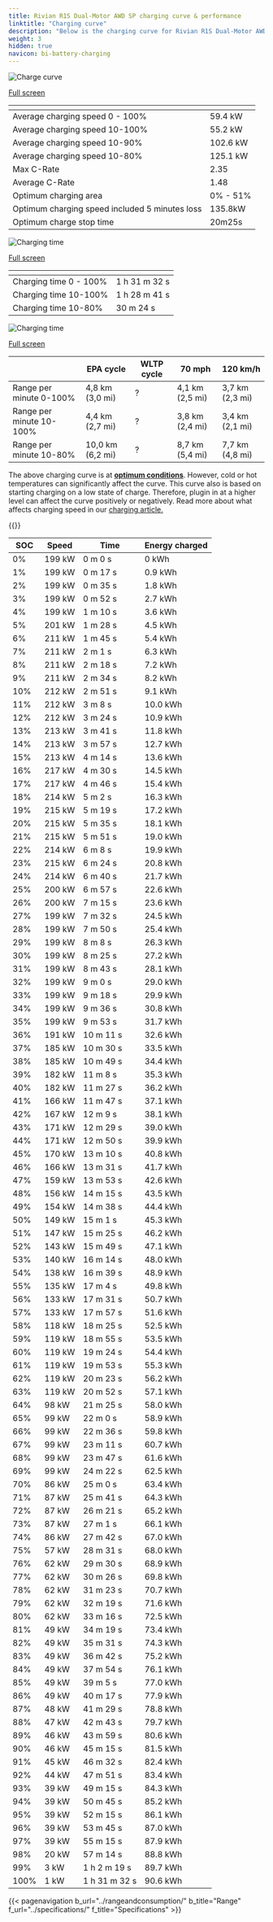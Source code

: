 ```yaml
---
title: Rivian R1S Dual-Motor AWD SP charging curve & performance
linktitle: "Charging curve"
description: "Below is the charging curve for Rivian R1S Dual-Motor AWD SP, illustrating the charging speed at various battery levels. Additionally, graphs for range and time provide comprehensive details on charging performance."
weight: 3
hidden: true
navicon: bi-battery-charging
---
```

<!-- markdownlint-disable MD033 -->
<!-- markdownlint-disable MD010 -->
<img src="/images/models/rivian/r1/r1s_dual-motor_awd_sp/chargingcurve.svg" alt="Charge curve" class="img-fluid">

[Full screen](/images/models/rivian/r1/r1s_dual-motor_awd_sp/chargingcurve.svg)


<div class="table-responsive">
<table class="table table-striped border">
	<thead>
		<tr>
			<th>
			</th>
			<th>
			</th>
		</tr>
	</thead>
	<tbody>
		<tr>
			<td>
				Average charging speed 0 - 100%
			</td>
			<td>
				59.4 kW
			</td>
		</tr>
		<tr>
			<td>
				Average charging speed 10-100%
			</td>
			<td>
				55.2 kW
			</td>
		</tr>
		<tr>
			<td>
				Average charging speed 10-90%
			</td>
			<td>
				102.6 kW
			</td>
		</tr>
		<tr>
			<td>
				Average charging speed 10-80%
			</td>
			<td>
				125.1 kW
			</td>
		</tr>
		<tr>
			<td>
				Max C-Rate
			</td>
			<td>
				2.35
			</td>
		</tr>
		<tr>
			<td>
				Average C-Rate
			</td>
			<td>
				1.48
			</td>
		</tr>
		<tr>
			<td>
				Optimum charging area
			</td>
			<td>
				0% - 51%
			</td>
		</tr>
		<tr>
			<td>
				Optimum charging speed included 5 minutes loss
			</td>
			<td>
				135.8kW
			</td>
		</tr>
		<tr>
			<td>
				Optimum charge stop time
			</td>
			<td>
				20m25s
			</td>
		</tr>
	</tbody>
</table>
</div>
<img src="/images/models/rivian/r1/r1s_dual-motor_awd_sp/chargingtime.svg" alt="Charging time" class="img-fluid">

[Full screen](/images/models/rivian/r1/r1s_dual-motor_awd_sp/chargingtime.svg)
<div class="table-responsive">
<table class="table table-striped border">
	<thead>
		<tr>
			<th>
			</th>
			<th>
			</th>
		</tr>
	</thead>
	<tbody>
		<tr>
			<td>
				Charging time 0 - 100%
			</td>
			<td>
				1 h 31 m 32 s
			</td>
		</tr>
		<tr>
			<td>
				Charging time 10-100%
			</td>
			<td>
				1 h 28 m 41 s
			</td>
		</tr>
		<tr>
			<td>
				Charging time 10-80%
			</td>
			<td>
				 30 m 24 s
			</td>
		</tr>
	</tbody>
</table>
</div>
<img src="/images/models/rivian/r1/r1s_dual-motor_awd_sp/chargerangespeed.svg" alt="Charging time" class="img-fluid">

[Full screen](/images/models/rivian/r1/r1s_dual-motor_awd_sp/chargerangespeed.svg)
<div class="table-responsive">
<table class="table table-striped border">
	<thead>
		<tr>
			<th>
			</th>
			<th>
				EPA cycle
			</th>
			<th>
				WLTP cycle
			</th>
			<th>
				70 mph
			</th>
			<th>
				120 km/h
			</th>
		</tr>
	</thead>
	<tbody>
		<tr>
			<td>
				Range per minute 0-100%
			</td>
			<td>
				4,8 km (3,0 mi)
			</td>
			<td>
				?
			</td>
			<td>
				4,1 km (2,5 mi)
			</td>
			<td>
				3,7 km (2,3 mi)
			</td>
		</tr>
		<tr>
			<td>
				Range per minute 10-100%
			</td>
			<td>
				4,4 km (2,7 mi)
			</td>
			<td>
				?
			</td>
			<td>
				3,8 km (2,4 mi)
			</td>
			<td>
				3,4 km (2,1 mi)
			</td>
		</tr>
		<tr>
			<td>
				Range per minute 10-80%
			</td>
			<td>
				10,0 km (6,2 mi)
			</td>
			<td>
				?
			</td>
			<td>
				8,7 km (5,4 mi)
			</td>
			<td>
				7,7 km (4,8 mi)
			</td>
		</tr>
	</tbody>
</table>
</div>


The above charging curve is at **[optimum conditions](../../../../../technology/battery/charging/#temperature)**. However, cold or hot temperatures can significantly affect the curve. This curve also is based on starting charging on a low state of charge. Therefore, plugin in at a higher level can affect the curve positively or negatively. Read more about what affects charging speed in our [charging article.](../../../../../technology/battery/charging/)


{{<evkxdisplayaddarticle />}}
<div class="table-responsive">
<table class="table table-striped border">
	<thead>
		<tr>
			<th>
				SOC
			</th>
			<th>
				Speed
			</th>
			<th>
				Time
			</th>
			<th>
				Energy charged
			</th>
		</tr>
	</thead>
	<tbody>
		<tr>
			<td>
				0%
			</td>
			<td>
				199 kW
			</td>
			<td>
				 0 m 0 s
			</td>
			<td>
				0 kWh
			</td>
		</tr>
		<tr>
			<td>
				1%
			</td>
			<td>
				199 kW
			</td>
			<td>
				 0 m 17 s
			</td>
			<td>
				0.9 kWh
			</td>
		</tr>
		<tr>
			<td>
				2%
			</td>
			<td>
				199 kW
			</td>
			<td>
				 0 m 35 s
			</td>
			<td>
				1.8 kWh
			</td>
		</tr>
		<tr>
			<td>
				3%
			</td>
			<td>
				199 kW
			</td>
			<td>
				 0 m 52 s
			</td>
			<td>
				2.7 kWh
			</td>
		</tr>
		<tr>
			<td>
				4%
			</td>
			<td>
				199 kW
			</td>
			<td>
				 1 m 10 s
			</td>
			<td>
				3.6 kWh
			</td>
		</tr>
		<tr>
			<td>
				5%
			</td>
			<td>
				201 kW
			</td>
			<td>
				 1 m 28 s
			</td>
			<td>
				4.5 kWh
			</td>
		</tr>
		<tr>
			<td>
				6%
			</td>
			<td>
				211 kW
			</td>
			<td>
				 1 m 45 s
			</td>
			<td>
				5.4 kWh
			</td>
		</tr>
		<tr>
			<td>
				7%
			</td>
			<td>
				211 kW
			</td>
			<td>
				 2 m 1 s
			</td>
			<td>
				6.3 kWh
			</td>
		</tr>
		<tr>
			<td>
				8%
			</td>
			<td>
				211 kW
			</td>
			<td>
				 2 m 18 s
			</td>
			<td>
				7.2 kWh
			</td>
		</tr>
		<tr>
			<td>
				9%
			</td>
			<td>
				211 kW
			</td>
			<td>
				 2 m 34 s
			</td>
			<td>
				8.2 kWh
			</td>
		</tr>
		<tr>
			<td>
				10%
			</td>
			<td>
				212 kW
			</td>
			<td>
				 2 m 51 s
			</td>
			<td>
				9.1 kWh
			</td>
		</tr>
		<tr>
			<td>
				11%
			</td>
			<td>
				212 kW
			</td>
			<td>
				 3 m 8 s
			</td>
			<td>
				10.0 kWh
			</td>
		</tr>
		<tr>
			<td>
				12%
			</td>
			<td>
				212 kW
			</td>
			<td>
				 3 m 24 s
			</td>
			<td>
				10.9 kWh
			</td>
		</tr>
		<tr>
			<td>
				13%
			</td>
			<td>
				213 kW
			</td>
			<td>
				 3 m 41 s
			</td>
			<td>
				11.8 kWh
			</td>
		</tr>
		<tr>
			<td>
				14%
			</td>
			<td>
				213 kW
			</td>
			<td>
				 3 m 57 s
			</td>
			<td>
				12.7 kWh
			</td>
		</tr>
		<tr>
			<td>
				15%
			</td>
			<td>
				213 kW
			</td>
			<td>
				 4 m 14 s
			</td>
			<td>
				13.6 kWh
			</td>
		</tr>
		<tr>
			<td>
				16%
			</td>
			<td>
				217 kW
			</td>
			<td>
				 4 m 30 s
			</td>
			<td>
				14.5 kWh
			</td>
		</tr>
		<tr>
			<td>
				17%
			</td>
			<td>
				217 kW
			</td>
			<td>
				 4 m 46 s
			</td>
			<td>
				15.4 kWh
			</td>
		</tr>
		<tr>
			<td>
				18%
			</td>
			<td>
				214 kW
			</td>
			<td>
				 5 m 2 s
			</td>
			<td>
				16.3 kWh
			</td>
		</tr>
		<tr>
			<td>
				19%
			</td>
			<td>
				215 kW
			</td>
			<td>
				 5 m 19 s
			</td>
			<td>
				17.2 kWh
			</td>
		</tr>
		<tr>
			<td>
				20%
			</td>
			<td>
				215 kW
			</td>
			<td>
				 5 m 35 s
			</td>
			<td>
				18.1 kWh
			</td>
		</tr>
		<tr>
			<td>
				21%
			</td>
			<td>
				215 kW
			</td>
			<td>
				 5 m 51 s
			</td>
			<td>
				19.0 kWh
			</td>
		</tr>
		<tr>
			<td>
				22%
			</td>
			<td>
				214 kW
			</td>
			<td>
				 6 m 8 s
			</td>
			<td>
				19.9 kWh
			</td>
		</tr>
		<tr>
			<td>
				23%
			</td>
			<td>
				215 kW
			</td>
			<td>
				 6 m 24 s
			</td>
			<td>
				20.8 kWh
			</td>
		</tr>
		<tr>
			<td>
				24%
			</td>
			<td>
				214 kW
			</td>
			<td>
				 6 m 40 s
			</td>
			<td>
				21.7 kWh
			</td>
		</tr>
		<tr>
			<td>
				25%
			</td>
			<td>
				200 kW
			</td>
			<td>
				 6 m 57 s
			</td>
			<td>
				22.6 kWh
			</td>
		</tr>
		<tr>
			<td>
				26%
			</td>
			<td>
				200 kW
			</td>
			<td>
				 7 m 15 s
			</td>
			<td>
				23.6 kWh
			</td>
		</tr>
		<tr>
			<td>
				27%
			</td>
			<td>
				199 kW
			</td>
			<td>
				 7 m 32 s
			</td>
			<td>
				24.5 kWh
			</td>
		</tr>
		<tr>
			<td>
				28%
			</td>
			<td>
				199 kW
			</td>
			<td>
				 7 m 50 s
			</td>
			<td>
				25.4 kWh
			</td>
		</tr>
		<tr>
			<td>
				29%
			</td>
			<td>
				199 kW
			</td>
			<td>
				 8 m 8 s
			</td>
			<td>
				26.3 kWh
			</td>
		</tr>
		<tr>
			<td>
				30%
			</td>
			<td>
				199 kW
			</td>
			<td>
				 8 m 25 s
			</td>
			<td>
				27.2 kWh
			</td>
		</tr>
		<tr>
			<td>
				31%
			</td>
			<td>
				199 kW
			</td>
			<td>
				 8 m 43 s
			</td>
			<td>
				28.1 kWh
			</td>
		</tr>
		<tr>
			<td>
				32%
			</td>
			<td>
				199 kW
			</td>
			<td>
				 9 m 0 s
			</td>
			<td>
				29.0 kWh
			</td>
		</tr>
		<tr>
			<td>
				33%
			</td>
			<td>
				199 kW
			</td>
			<td>
				 9 m 18 s
			</td>
			<td>
				29.9 kWh
			</td>
		</tr>
		<tr>
			<td>
				34%
			</td>
			<td>
				199 kW
			</td>
			<td>
				 9 m 36 s
			</td>
			<td>
				30.8 kWh
			</td>
		</tr>
		<tr>
			<td>
				35%
			</td>
			<td>
				199 kW
			</td>
			<td>
				 9 m 53 s
			</td>
			<td>
				31.7 kWh
			</td>
		</tr>
		<tr>
			<td>
				36%
			</td>
			<td>
				191 kW
			</td>
			<td>
				 10 m 11 s
			</td>
			<td>
				32.6 kWh
			</td>
		</tr>
		<tr>
			<td>
				37%
			</td>
			<td>
				185 kW
			</td>
			<td>
				 10 m 30 s
			</td>
			<td>
				33.5 kWh
			</td>
		</tr>
		<tr>
			<td>
				38%
			</td>
			<td>
				185 kW
			</td>
			<td>
				 10 m 49 s
			</td>
			<td>
				34.4 kWh
			</td>
		</tr>
		<tr>
			<td>
				39%
			</td>
			<td>
				182 kW
			</td>
			<td>
				 11 m 8 s
			</td>
			<td>
				35.3 kWh
			</td>
		</tr>
		<tr>
			<td>
				40%
			</td>
			<td>
				182 kW
			</td>
			<td>
				 11 m 27 s
			</td>
			<td>
				36.2 kWh
			</td>
		</tr>
		<tr>
			<td>
				41%
			</td>
			<td>
				166 kW
			</td>
			<td>
				 11 m 47 s
			</td>
			<td>
				37.1 kWh
			</td>
		</tr>
		<tr>
			<td>
				42%
			</td>
			<td>
				167 kW
			</td>
			<td>
				 12 m 9 s
			</td>
			<td>
				38.1 kWh
			</td>
		</tr>
		<tr>
			<td>
				43%
			</td>
			<td>
				171 kW
			</td>
			<td>
				 12 m 29 s
			</td>
			<td>
				39.0 kWh
			</td>
		</tr>
		<tr>
			<td>
				44%
			</td>
			<td>
				171 kW
			</td>
			<td>
				 12 m 50 s
			</td>
			<td>
				39.9 kWh
			</td>
		</tr>
		<tr>
			<td>
				45%
			</td>
			<td>
				170 kW
			</td>
			<td>
				 13 m 10 s
			</td>
			<td>
				40.8 kWh
			</td>
		</tr>
		<tr>
			<td>
				46%
			</td>
			<td>
				166 kW
			</td>
			<td>
				 13 m 31 s
			</td>
			<td>
				41.7 kWh
			</td>
		</tr>
		<tr>
			<td>
				47%
			</td>
			<td>
				159 kW
			</td>
			<td>
				 13 m 53 s
			</td>
			<td>
				42.6 kWh
			</td>
		</tr>
		<tr>
			<td>
				48%
			</td>
			<td>
				156 kW
			</td>
			<td>
				 14 m 15 s
			</td>
			<td>
				43.5 kWh
			</td>
		</tr>
		<tr>
			<td>
				49%
			</td>
			<td>
				154 kW
			</td>
			<td>
				 14 m 38 s
			</td>
			<td>
				44.4 kWh
			</td>
		</tr>
		<tr>
			<td>
				50%
			</td>
			<td>
				149 kW
			</td>
			<td>
				 15 m 1 s
			</td>
			<td>
				45.3 kWh
			</td>
		</tr>
		<tr>
			<td>
				51%
			</td>
			<td>
				147 kW
			</td>
			<td>
				 15 m 25 s
			</td>
			<td>
				46.2 kWh
			</td>
		</tr>
		<tr>
			<td>
				52%
			</td>
			<td>
				143 kW
			</td>
			<td>
				 15 m 49 s
			</td>
			<td>
				47.1 kWh
			</td>
		</tr>
		<tr>
			<td>
				53%
			</td>
			<td>
				140 kW
			</td>
			<td>
				 16 m 14 s
			</td>
			<td>
				48.0 kWh
			</td>
		</tr>
		<tr>
			<td>
				54%
			</td>
			<td>
				138 kW
			</td>
			<td>
				 16 m 39 s
			</td>
			<td>
				48.9 kWh
			</td>
		</tr>
		<tr>
			<td>
				55%
			</td>
			<td>
				135 kW
			</td>
			<td>
				 17 m 4 s
			</td>
			<td>
				49.8 kWh
			</td>
		</tr>
		<tr>
			<td>
				56%
			</td>
			<td>
				133 kW
			</td>
			<td>
				 17 m 31 s
			</td>
			<td>
				50.7 kWh
			</td>
		</tr>
		<tr>
			<td>
				57%
			</td>
			<td>
				133 kW
			</td>
			<td>
				 17 m 57 s
			</td>
			<td>
				51.6 kWh
			</td>
		</tr>
		<tr>
			<td>
				58%
			</td>
			<td>
				118 kW
			</td>
			<td>
				 18 m 25 s
			</td>
			<td>
				52.5 kWh
			</td>
		</tr>
		<tr>
			<td>
				59%
			</td>
			<td>
				119 kW
			</td>
			<td>
				 18 m 55 s
			</td>
			<td>
				53.5 kWh
			</td>
		</tr>
		<tr>
			<td>
				60%
			</td>
			<td>
				119 kW
			</td>
			<td>
				 19 m 24 s
			</td>
			<td>
				54.4 kWh
			</td>
		</tr>
		<tr>
			<td>
				61%
			</td>
			<td>
				119 kW
			</td>
			<td>
				 19 m 53 s
			</td>
			<td>
				55.3 kWh
			</td>
		</tr>
		<tr>
			<td>
				62%
			</td>
			<td>
				119 kW
			</td>
			<td>
				 20 m 23 s
			</td>
			<td>
				56.2 kWh
			</td>
		</tr>
		<tr>
			<td>
				63%
			</td>
			<td>
				119 kW
			</td>
			<td>
				 20 m 52 s
			</td>
			<td>
				57.1 kWh
			</td>
		</tr>
		<tr>
			<td>
				64%
			</td>
			<td>
				98 kW
			</td>
			<td>
				 21 m 25 s
			</td>
			<td>
				58.0 kWh
			</td>
		</tr>
		<tr>
			<td>
				65%
			</td>
			<td>
				99 kW
			</td>
			<td>
				 22 m 0 s
			</td>
			<td>
				58.9 kWh
			</td>
		</tr>
		<tr>
			<td>
				66%
			</td>
			<td>
				99 kW
			</td>
			<td>
				 22 m 36 s
			</td>
			<td>
				59.8 kWh
			</td>
		</tr>
		<tr>
			<td>
				67%
			</td>
			<td>
				99 kW
			</td>
			<td>
				 23 m 11 s
			</td>
			<td>
				60.7 kWh
			</td>
		</tr>
		<tr>
			<td>
				68%
			</td>
			<td>
				99 kW
			</td>
			<td>
				 23 m 47 s
			</td>
			<td>
				61.6 kWh
			</td>
		</tr>
		<tr>
			<td>
				69%
			</td>
			<td>
				99 kW
			</td>
			<td>
				 24 m 22 s
			</td>
			<td>
				62.5 kWh
			</td>
		</tr>
		<tr>
			<td>
				70%
			</td>
			<td>
				86 kW
			</td>
			<td>
				 25 m 0 s
			</td>
			<td>
				63.4 kWh
			</td>
		</tr>
		<tr>
			<td>
				71%
			</td>
			<td>
				87 kW
			</td>
			<td>
				 25 m 41 s
			</td>
			<td>
				64.3 kWh
			</td>
		</tr>
		<tr>
			<td>
				72%
			</td>
			<td>
				87 kW
			</td>
			<td>
				 26 m 21 s
			</td>
			<td>
				65.2 kWh
			</td>
		</tr>
		<tr>
			<td>
				73%
			</td>
			<td>
				87 kW
			</td>
			<td>
				 27 m 1 s
			</td>
			<td>
				66.1 kWh
			</td>
		</tr>
		<tr>
			<td>
				74%
			</td>
			<td>
				86 kW
			</td>
			<td>
				 27 m 42 s
			</td>
			<td>
				67.0 kWh
			</td>
		</tr>
		<tr>
			<td>
				75%
			</td>
			<td>
				57 kW
			</td>
			<td>
				 28 m 31 s
			</td>
			<td>
				68.0 kWh
			</td>
		</tr>
		<tr>
			<td>
				76%
			</td>
			<td>
				62 kW
			</td>
			<td>
				 29 m 30 s
			</td>
			<td>
				68.9 kWh
			</td>
		</tr>
		<tr>
			<td>
				77%
			</td>
			<td>
				62 kW
			</td>
			<td>
				 30 m 26 s
			</td>
			<td>
				69.8 kWh
			</td>
		</tr>
		<tr>
			<td>
				78%
			</td>
			<td>
				62 kW
			</td>
			<td>
				 31 m 23 s
			</td>
			<td>
				70.7 kWh
			</td>
		</tr>
		<tr>
			<td>
				79%
			</td>
			<td>
				62 kW
			</td>
			<td>
				 32 m 19 s
			</td>
			<td>
				71.6 kWh
			</td>
		</tr>
		<tr>
			<td>
				80%
			</td>
			<td>
				62 kW
			</td>
			<td>
				 33 m 16 s
			</td>
			<td>
				72.5 kWh
			</td>
		</tr>
		<tr>
			<td>
				81%
			</td>
			<td>
				49 kW
			</td>
			<td>
				 34 m 19 s
			</td>
			<td>
				73.4 kWh
			</td>
		</tr>
		<tr>
			<td>
				82%
			</td>
			<td>
				49 kW
			</td>
			<td>
				 35 m 31 s
			</td>
			<td>
				74.3 kWh
			</td>
		</tr>
		<tr>
			<td>
				83%
			</td>
			<td>
				49 kW
			</td>
			<td>
				 36 m 42 s
			</td>
			<td>
				75.2 kWh
			</td>
		</tr>
		<tr>
			<td>
				84%
			</td>
			<td>
				49 kW
			</td>
			<td>
				 37 m 54 s
			</td>
			<td>
				76.1 kWh
			</td>
		</tr>
		<tr>
			<td>
				85%
			</td>
			<td>
				49 kW
			</td>
			<td>
				 39 m 5 s
			</td>
			<td>
				77.0 kWh
			</td>
		</tr>
		<tr>
			<td>
				86%
			</td>
			<td>
				49 kW
			</td>
			<td>
				 40 m 17 s
			</td>
			<td>
				77.9 kWh
			</td>
		</tr>
		<tr>
			<td>
				87%
			</td>
			<td>
				48 kW
			</td>
			<td>
				 41 m 29 s
			</td>
			<td>
				78.8 kWh
			</td>
		</tr>
		<tr>
			<td>
				88%
			</td>
			<td>
				47 kW
			</td>
			<td>
				 42 m 43 s
			</td>
			<td>
				79.7 kWh
			</td>
		</tr>
		<tr>
			<td>
				89%
			</td>
			<td>
				46 kW
			</td>
			<td>
				 43 m 59 s
			</td>
			<td>
				80.6 kWh
			</td>
		</tr>
		<tr>
			<td>
				90%
			</td>
			<td>
				46 kW
			</td>
			<td>
				 45 m 15 s
			</td>
			<td>
				81.5 kWh
			</td>
		</tr>
		<tr>
			<td>
				91%
			</td>
			<td>
				45 kW
			</td>
			<td>
				 46 m 32 s
			</td>
			<td>
				82.4 kWh
			</td>
		</tr>
		<tr>
			<td>
				92%
			</td>
			<td>
				44 kW
			</td>
			<td>
				 47 m 51 s
			</td>
			<td>
				83.4 kWh
			</td>
		</tr>
		<tr>
			<td>
				93%
			</td>
			<td>
				39 kW
			</td>
			<td>
				 49 m 15 s
			</td>
			<td>
				84.3 kWh
			</td>
		</tr>
		<tr>
			<td>
				94%
			</td>
			<td>
				39 kW
			</td>
			<td>
				 50 m 45 s
			</td>
			<td>
				85.2 kWh
			</td>
		</tr>
		<tr>
			<td>
				95%
			</td>
			<td>
				39 kW
			</td>
			<td>
				 52 m 15 s
			</td>
			<td>
				86.1 kWh
			</td>
		</tr>
		<tr>
			<td>
				96%
			</td>
			<td>
				39 kW
			</td>
			<td>
				 53 m 45 s
			</td>
			<td>
				87.0 kWh
			</td>
		</tr>
		<tr>
			<td>
				97%
			</td>
			<td>
				39 kW
			</td>
			<td>
				 55 m 15 s
			</td>
			<td>
				87.9 kWh
			</td>
		</tr>
		<tr>
			<td>
				98%
			</td>
			<td>
				20 kW
			</td>
			<td>
				 57 m 14 s
			</td>
			<td>
				88.8 kWh
			</td>
		</tr>
		<tr>
			<td>
				99%
			</td>
			<td>
				3 kW
			</td>
			<td>
				1 h 2 m 19 s
			</td>
			<td>
				89.7 kWh
			</td>
		</tr>
		<tr>
			<td>
				100%
			</td>
			<td>
				1 kW
			</td>
			<td>
				1 h 31 m 32 s
			</td>
			<td>
				90.6 kWh
			</td>
		</tr>
	</tbody>
</table>
</div>


{{< pagenavigation b_url="../rangeandconsumption/" b_title="Range" f_url="../specifications/" f_title="Specifications" >}}
